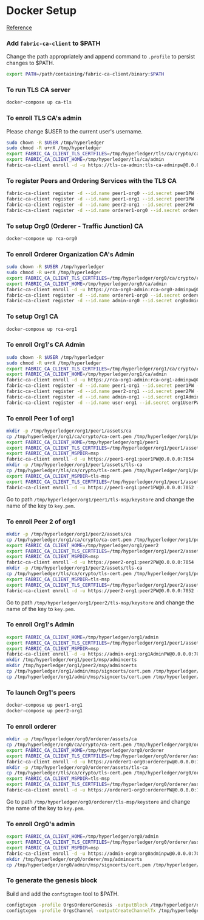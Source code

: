 # Docker Setup
[Reference](https://hyperledger-fabric-ca.readthedocs.io/en/latest/operations_guide.html)

### Add `fabric-ca-client` to $PATH
Change the path appropriately and append command to `.profile` to persist changes to $PATH. 
```bash
export PATH=/path/containing/fabric-ca-client/binary:$PATH
```

### To run TLS CA server
```bash
docker-compose up ca-tls
```

### To enroll TLS CA's admin
Please change $USER to the current user's username. 
```bash
sudo chown -R $USER /tmp/hyperledger
sudo chmod -R u+rX /tmp/hyperledger
export FABRIC_CA_CLIENT_TLS_CERTFILES=/tmp/hyperledger/tls/ca/crypto/ca-cert.pem
export FABRIC_CA_CLIENT_HOME=/tmp/hyperledger/tls/ca/admin
fabric-ca-client enroll -d -u https://tls-ca-admin:tls-ca-adminpw@0.0.0.0:7052
```

### To register Peers and Ordering Services with the TLS CA
```bash
fabric-ca-client register -d --id.name peer1-org0 --id.secret peer1PW --id.type peer -u https://0.0.0.0:7052
fabric-ca-client register -d --id.name peer1-org1 --id.secret peer1PW --id.type peer -u https://0.0.0.0:7052
fabric-ca-client register -d --id.name peer2-org1 --id.secret peer2PW --id.type peer -u https://0.0.0.0:7052
fabric-ca-client register -d --id.name orderer1-org0 --id.secret ordererPW --id.type orderer -u https://0.0.0.0:7052
```

### To setup Org0 (Orderer - Traffic Junction) CA
```bash
docker-compose up rca-org0
```

### To enroll Orderer Organization CA's Admin
```bash
sudo chown -R $USER /tmp/hyperledger
sudo chmod -R u+rX /tmp/hyperledger
export FABRIC_CA_CLIENT_TLS_CERTFILES=/tmp/hyperledger/org0/ca/crypto/ca-cert.pem
export FABRIC_CA_CLIENT_HOME=/tmp/hyperledger/org0/ca/admin
fabric-ca-client enroll -d -u https://rca-org0-admin:rca-org0-adminpw@0.0.0.0:7053
fabric-ca-client register -d --id.name orderer1-org0 --id.secret ordererpw --id.type orderer -u https://0.0.0.0:7053
fabric-ca-client register -d --id.name admin-org0 --id.secret org0adminpw --id.type admin --id.attrs "hf.Registrar.Roles=client,hf.Registrar.Attributes=*,hf.Revoker=true,hf.GenCRL=true,admin=true:ecert,abac.init=true:ecert" -u https://0.0.0.0:7053
```

### To setup Org1 CA
```bash
docker-compose up rca-org1
```

### To enroll Org1's CA Admin
```bash
sudo chown -R $USER /tmp/hyperledger
sudo chmod -R u+rX /tmp/hyperledger
export FABRIC_CA_CLIENT_TLS_CERTFILES=/tmp/hyperledger/org1/ca/crypto/ca-cert.pem
export FABRIC_CA_CLIENT_HOME=/tmp/hyperledger/org1/ca/admin
fabric-ca-client enroll -d -u https://rca-org1-admin:rca-org1-adminpw@0.0.0.0:7054
fabric-ca-client register -d --id.name peer1-org1 --id.secret peer1PW --id.type peer -u https://0.0.0.0:7054
fabric-ca-client register -d --id.name peer2-org1 --id.secret peer2PW --id.type peer -u https://0.0.0.0:7054
fabric-ca-client register -d --id.name admin-org1 --id.secret org1AdminPW --id.type user -u https://0.0.0.0:7054
fabric-ca-client register -d --id.name user-org1 --id.secret org1UserPW --id.type user -u https://0.0.0.0:7054
```

### To enroll Peer 1 of org1
```bash
mkdir -p /tmp/hyperledger/org1/peer1/assets/ca
cp /tmp/hyperledger/org1/ca/crypto/ca-cert.pem /tmp/hyperledger/org1/peer1/assets/ca/org1-ca-cert.pem
export FABRIC_CA_CLIENT_HOME=/tmp/hyperledger/org1/peer1
export FABRIC_CA_CLIENT_TLS_CERTFILES=/tmp/hyperledger/org1/peer1/assets/ca/org1-ca-cert.pem
export FABRIC_CA_CLIENT_MSPDIR=msp
fabric-ca-client enroll -d -u https://peer1-org1:peer1PW@0.0.0.0:7054
mkdir -p /tmp/hyperledger/org1/peer1/assets/tls-ca
cp /tmp/hyperledger/tls/ca/crypto/tls-cert.pem /tmp/hyperledger/org1/peer1/assets/tls-ca/tls-ca-cert.pem
export FABRIC_CA_CLIENT_MSPDIR=tls-msp
export FABRIC_CA_CLIENT_TLS_CERTFILES=/tmp/hyperledger/org1/peer1/assets/tls-ca/tls-ca-cert.pem
fabric-ca-client enroll -d -u https://peer1-org1:peer1PW@0.0.0.0:7052 --enrollment.profile tls --csr.hosts peer1-org1
```
Go to path `/tmp/hyperledger/org1/peer1/tls-msp/keystore` and change the name of the key to `key.pem`. 

### To enroll Peer 2 of org1
```bash
mkdir -p /tmp/hyperledger/org1/peer2/assets/ca
cp /tmp/hyperledger/org1/ca/crypto/ca-cert.pem /tmp/hyperledger/org1/peer2/assets/ca/org1-ca-cert.pem
export FABRIC_CA_CLIENT_HOME=/tmp/hyperledger/org1/peer2
export FABRIC_CA_CLIENT_TLS_CERTFILES=/tmp/hyperledger/org1/peer2/assets/ca/org1-ca-cert.pem
export FABRIC_CA_CLIENT_MSPDIR=msp
fabric-ca-client enroll -d -u https://peer2-org1:peer2PW@0.0.0.0:7054
mkdir -p /tmp/hyperledger/org1/peer2/assets/tls-ca
cp /tmp/hyperledger/tls/ca/crypto/tls-cert.pem /tmp/hyperledger/org1/peer2/assets/tls-ca/tls-ca-cert.pem
export FABRIC_CA_CLIENT_MSPDIR=tls-msp
export FABRIC_CA_CLIENT_TLS_CERTFILES=/tmp/hyperledger/org1/peer2/assets/tls-ca/tls-ca-cert.pem
fabric-ca-client enroll -d -u https://peer2-org1:peer2PW@0.0.0.0:7052 --enrollment.profile tls --csr.hosts peer2-org1
```
Go to path `/tmp/hyperledger/org1/peer2/tls-msp/keystore` and change the name of the key to `key.pem`. 

### To enroll Org1's Admin
```bash
export FABRIC_CA_CLIENT_HOME=/tmp/hyperledger/org1/admin
export FABRIC_CA_CLIENT_TLS_CERTFILES=/tmp/hyperledger/org1/peer1/assets/ca/org1-ca-cert.pem
export FABRIC_CA_CLIENT_MSPDIR=msp
fabric-ca-client enroll -d -u https://admin-org1:org1AdminPW@0.0.0.0:7054
mkdir /tmp/hyperledger/org1/peer1/msp/admincerts
mkdir /tmp/hyperledger/org1/peer2/msp/admincerts
cp /tmp/hyperledger/org1/admin/msp/signcerts/cert.pem /tmp/hyperledger/org1/peer1/msp/admincerts/org1-admin-cert.pem
cp /tmp/hyperledger/org1/admin/msp/signcerts/cert.pem /tmp/hyperledger/org1/peer2/msp/admincerts/org1-admin-cert.pem
```

### To launch Org1's peers
```bash
docker-compose up peer1-org1
docker-compose up peer2-org1
```

### To enroll orderer
```bash
mkdir -p /tmp/hyperledger/org0/orderer/assets/ca
cp /tmp/hyperledger/org0/ca/crypto/ca-cert.pem /tmp/hyperledger/org0/orderer/assets/ca/org0-ca-cert.pem
export FABRIC_CA_CLIENT_HOME=/tmp/hyperledger/org0/orderer
export FABRIC_CA_CLIENT_TLS_CERTFILES=/tmp/hyperledger/org0/orderer/assets/ca/org0-ca-cert.pem
fabric-ca-client enroll -d -u https://orderer1-org0:ordererpw@0.0.0.0:7053
mkdir -p /tmp/hyperledger/org0/orderer/assets/tls-ca
cp /tmp/hyperledger/tls/ca/crypto/tls-cert.pem /tmp/hyperledger/org0/orderer/assets/tls-ca/tls-ca-cert.pem
export FABRIC_CA_CLIENT_MSPDIR=tls-msp
export FABRIC_CA_CLIENT_TLS_CERTFILES=/tmp/hyperledger/org0/orderer/assets/tls-ca/tls-ca-cert.pem
fabric-ca-client enroll -d -u https://orderer1-org0:ordererPW@0.0.0.0:7052 --enrollment.profile tls --csr.hosts orderer1-org0
```
Go to path `/tmp/hyperledger/org0/orderer/tls-msp/keystore` and change the name of the key to `key.pem`.

### To enroll Org0's admin
```bash
export FABRIC_CA_CLIENT_HOME=/tmp/hyperledger/org0/admin
export FABRIC_CA_CLIENT_TLS_CERTFILES=/tmp/hyperledger/org0/orderer/assets/ca/org0-ca-cert.pem
export FABRIC_CA_CLIENT_MSPDIR=msp
fabric-ca-client enroll -d -u https://admin-org0:org0adminpw@0.0.0.0:7053
mkdir /tmp/hyperledger/org0/orderer/msp/admincerts
cp /tmp/hyperledger/org0/admin/msp/signcerts/cert.pem /tmp/hyperledger/org0/orderer/msp/admincerts/orderer-admin-cert.pem
```

### To generate the genesis block
Build and add the `configtxgen` tool to $PATH. 
```bash
configtxgen -profile OrgsOrdererGenesis -outputBlock /tmp/hyperledger/org0/orderer/genesis.block -channelID syschannel
configtxgen -profile OrgsChannel -outputCreateChannelTx /tmp/hyperledger/org0/orderer/channel.tx -channelID mychannel
```
